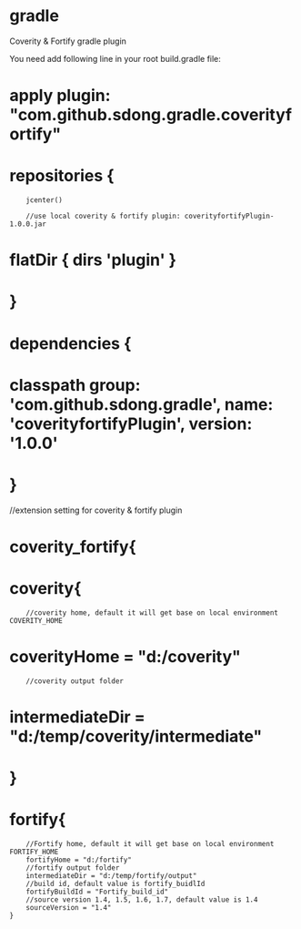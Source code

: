 # gradle
Coverity &amp; Fortify gradle plugin

<p>You need add following line in your root build.gradle file:</p>


#  apply plugin: "com.github.sdong.gradle.coverityfortify"

#  repositories {
 		jcenter()
 	
		//use local coverity & fortify plugin: coverityfortifyPlugin-1.0.0.jar
#		flatDir { dirs 'plugin' }	 
#  }
  
#  dependencies {
#		classpath group: 'com.github.sdong.gradle', name: 'coverityfortifyPlugin', version: '1.0.0' 
#  }

  //extension setting for coverity & fortify plugin	
#  coverity_fortify{
#	coverity{ 
		//coverity home, default it will get base on local environment COVERITY_HOME
#		coverityHome = "d:/coverity"
		//coverity output folder
#		intermediateDir = "d:/temp/coverity/intermediate"
#	}
	
#	fortify{
		//Fortify home, default it will get base on local environment FORTIFY_HOME
		fortifyHome = "d:/fortify"
		//fortify output folder
		intermediateDir = "d:/temp/fortify/output"
		//build id, default value is fortify_buidlId
		fortifyBuildId = "Fortify_build_id"
		//source version 1.4, 1.5, 1.6, 1.7, default value is 1.4
		sourceVersion = "1.4"
	}
	
